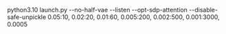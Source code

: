 python3.10 launch.py --no-half-vae --listen --opt-sdp-attention --disable-safe-unpickle
0.05:10, 0.02:20, 0.01:60, 0.005:200, 0.002:500, 0.001:3000, 0.0005
